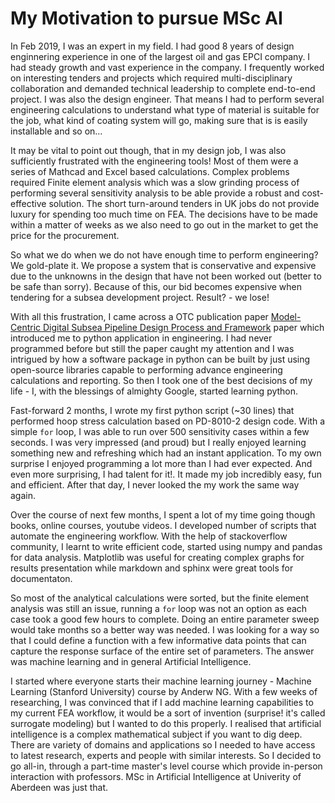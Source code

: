 # My Motivation to pursue MSc AI

In Feb 2019, I was an expert in my field. I had good 8 years of design enginnering experience in one of the largest oil and gas EPCI company. I had steady growth and vast experience in the company. I frequently worked on interesting tenders and projects which required multi-disciplinary collaboration and demanded technical leadership to complete end-to-end project. I was also the design engineer. That means I had to perform several engineering calculations to understand what type of material is suitable for the job, what kind of coating system will go, making sure that is is easily installable and so on...

It may be vital to point out though, that in my design job, I was also sufficiently frustrated with the engineering tools! Most of them were a series of Mathcad and Excel based calculations. Complex problems required Finite element analysis which was a slow grinding process of performing several sensitivity analysis to be able provide a robust and cost-effective solution. The short turn-around tenders in UK jobs do not provide luxury for spending too much time on FEA. The decisions have to be made within a matter of weeks as we also need to go out in the market to get the price for the procurement.

So what we do when we do not have enough time to perform engineering? We gold-plate it. We propose a system that is conservative and expensive due to the unknowns in the design that have not been worked out (better to be safe than sorry). Because of this, our bid becomes expensive when tendering for a subsea development project. Result? - we lose!

With all this frustration, I came across a OTC publication paper [Model-Centric Digital Subsea Pipeline Design Process and Framework](https://doi.org/10.4043/29013-MS) paper which introduced me to python application in engineering. I had never programmed before but still the paper caught my attention and I was intrigued by how a software package in python can be built by just using open-source libraries capable to performing advance engineering calculations and reporting. So then I took one of the best decisions of my life - I, with the blessings of almighty Google, started learning python. 

Fast-forward 2 months, I wrote my first python script (~30 lines) that performed hoop stress calculation based on PD-8010-2 design code. With a simple `for` loop, I was able to run over 500 sensitivity cases within a few seconds. I was very impressed (and proud) but I really enjoyed learning something new and refreshing which had an instant application. To my own surprise I enjoyed programming a lot more than I had ever expected. And even more surprising, I had talent for it!. It made my job incredibly easy, fun and efficient. After that day, I never looked the my work the same way again. 

Over the course of next few months, I spent a lot of my time going though books, online courses, youtube videos. I developed number of scripts that automate the engineering workflow. With the help of stackoverflow community, I learnt to write efficient code, started using numpy and pandas for data analysis. Matplotlib was useful for creating complex graphs for results presentation while markdown and sphinx were great tools for documentaton.

So most of the analytical calculations were sorted, but the finite element analysis was still an issue, running a `for` loop was not an option as each case took a good few hours to complete. Doing an entire parameter sweep would take months so a better way was needed. I was looking for a way so that I could define a function with a few informative data points that can capture the response surface of the entire set of parameters. The answer was machine learning and in general Artificial Intelligence.

I started where everyone starts their machine learning journey - Machine Learning (Stanford University) course by Anderw NG. With a few weeks of researching, I was convinced that if I add machine learning capabilities to my current FEA  workflow, it would be a sort of invention (surprise! it's  called surrogate modeling) but I wanted to do this properly. I realised that artificial intelligence is a complex mathematical subject if you want to dig deep. There are variety of domains and applications so I needed to have access to latest research, experts and people with similar interests. So I decided to go all-in, through a part-time master's level course which provide in-person interaction with professors. MSc in Artificial Intelligence at Univerity of Aberdeen was just that.
